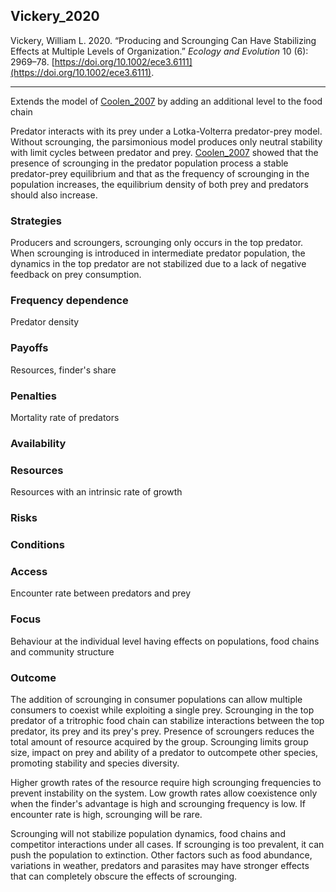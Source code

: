 ## Vickery_2020

Vickery, William L. 2020. “Producing and Scrounging Can Have Stabilizing Effects at Multiple Levels of Organization.” _Ecology and Evolution_ 10 (6): 2969–78. [https://doi.org/10.1002/ece3.6111](https://doi.org/10.1002/ece3.6111).

---

Extends the model of [Coolen_2007](Coolen_2007.md) by adding an additional level to the food chain

Predator interacts with its prey under a Lotka-Volterra predator-prey model. Without scrounging, the parsimonious model produces only neutral stability with limit cycles between predator and prey. [Coolen_2007](Coolen_2007.md) showed that the presence of scrounging in the predator population process a stable predator-prey equilibrium and that as the frequency of scrounging in the population increases, the equilibrium density of both prey and predators should also increase. 



### Strategies
Producers and scroungers, scrounging only occurs in the top predator. When scrounging is introduced in intermediate predator population, the dynamics in the top predator are not stabilized due to a lack of negative feedback on prey consumption. 

### Frequency dependence
Predator density

### Payoffs
Resources, finder's share

### Penalties
Mortality rate of predators

### Availability

### Resources
Resources with an intrinsic rate of growth

### Risks

### Conditions

### Access
Encounter rate between predators and prey

### Focus
Behaviour at the individual level having effects on populations, food chains and community structure

### Outcome
The addition of scrounging in consumer populations can allow multiple consumers to coexist while exploiting a single prey. Scrounging in the top predator of a tritrophic food chain can stabilize interactions between the top predator, its prey and its prey's prey. Presence of scroungers reduces the total amount of resource acquired by the group. Scrounging limits group size, impact on prey and ability of a predator to outcompete other species, promoting stability and species diversity. 

Higher growth rates of the resource require high scrounging frequencies to prevent instability on the system. Low growth rates allow coexistence only when the finder's advantage is high and scrounging frequency is low. If encounter rate is high, scrounging will be rare. 

Scrounging will not stabilize population dynamics, food chains and competitor interactions under all cases. If scrounging is too prevalent, it can push the population to extinction. Other factors such as food abundance, variations in weather, predators and parasites may have stronger effects that can completely obscure the effects of scrounging. 

